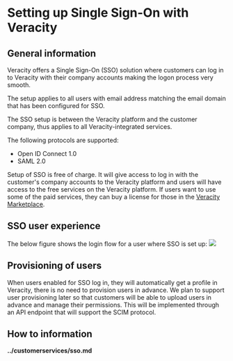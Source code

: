 # Setting up Single Sign-On with Veracity

## General information
Veracity offers a Single Sign-On (SSO) solution where customers can log in to Veracity with their company accounts making the logon process very smooth.


The setup applies to all users with email address matching the email domain that has been configured for SSO.

The SSO setup is between the Veracity platform and the customer company, thus applies to all Veracity-integrated services.

The following protocols are supported:
- Open ID Connect 1.0
- SAML 2.0

Setup of SSO is free of charge. It will give access to log in with the customer's company accounts to the Veracity platform and  users will have access to the free services on the Veracity platform. If users want to use some of the paid services, they can buy a license for those in the [Veracity Marketplace](https://store.veracity.com).


## SSO user experience
The below figure shows the login flow for a user where SSO is set up:
![](./SSOUserExperience.png)



## Provisioning of users
When users enabled for SSO log in, they will automatically get a profile in Veracity, there is no need to provision users in advance. We plan to support user provisioning later so that customers will be able to upload users in advance and manage their permissions. This will be implemented through an API endpoint that will support the SCIM protocol.

## How to information
**../customerservices/sso.md**
